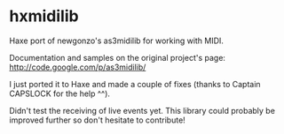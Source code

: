 hxmidilib
=========

Haxe port of newgonzo's as3midilib for working with MIDI.

Documentation and samples on the original project's page: http://code.google.com/p/as3midilib/

I just ported it to Haxe and made a couple of fixes (thanks to Captain CAPSLOCK for the help ^^).

Didn't test the receiving of live events yet.
This library could probably be improved further so don't hesitate to contribute!
